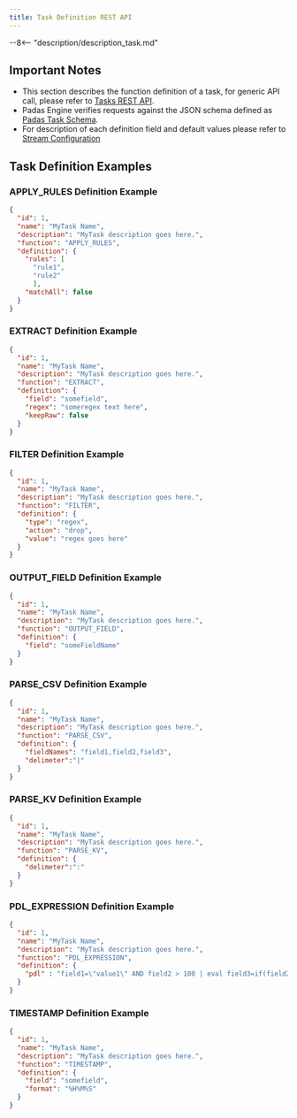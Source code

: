 ```yaml
---
title: Task Definition REST API
---
```


--8<-- "description/description_task.md"

## Important Notes

- This section describes the function definition of a task, for generic API call, please refer to [Tasks REST API](api-reference.md#_tasks).  
- Padas Engine verifies requests against the JSON schema defined as [Padas Task Schema](/assets/config/PadasTaskSchema.json).
- For description of each definition field and default values please refer to [Stream Configuration](stream-config.md#tasks)

## Task Definition Examples

### APPLY_RULES Definition Example

```json
{
  "id": 1,
  "name": "MyTask Name",
  "description": "MyTask description goes here.",
  "function": "APPLY_RULES",
  "definition": {
    "rules": [
      "rule1",
      "rule2"
      ],
    "matchAll": false
  }
}
```

### EXTRACT Definition Example

```json
{
  "id": 1,
  "name": "MyTask Name",
  "description": "MyTask description goes here.",
  "function": "EXTRACT",
  "definition": {
    "field": "somefield",
    "regex": "someregex text here",
    "keepRaw": false
  }
}
```

### FILTER Definition Example

```json
{
  "id": 1,
  "name": "MyTask Name",
  "description": "MyTask description goes here.",
  "function": "FILTER",
  "definition": {
    "type": "regex",
    "action": "drop",
    "value": "regex goes here"
  }
}
```

### OUTPUT_FIELD Definition Example

```json
{
  "id": 1,
  "name": "MyTask Name",
  "description": "MyTask description goes here.",
  "function": "OUTPUT_FIELD",
  "definition": {
    "field": "someFieldName"
  }
}
```

### PARSE_CSV Definition Example

```json
{
  "id": 1,
  "name": "MyTask Name",
  "description": "MyTask description goes here.",
  "function": "PARSE_CSV",
  "definition": {
    "fieldNames": "field1,field2,field3",
    "delimeter":"|"
  }
}
```

### PARSE_KV Definition Example

```json
{
  "id": 1,
  "name": "MyTask Name",
  "description": "MyTask description goes here.",
  "function": "PARSE_KV",
  "definition": {
    "delimeter":":"
  }
}
```

### PDL_EXPRESSION Definition Example

```json
{
  "id": 1,
  "name": "MyTask Name",
  "description": "MyTask description goes here.",
  "function": "PDL_EXPRESSION",
  "definition": {
    "pdl" : "field1=\"value1\" AND field2 > 100 | eval field3=if(field2 < 400, 0, 1)"
  }
}
```

### TIMESTAMP Definition Example

```json
{
  "id": 1,
  "name": "MyTask Name",
  "description": "MyTask description goes here.",
  "function": "TIMESTAMP",
  "definition": {
    "field": "somefield",
    "format": "%H%M%S"
  }
}
```